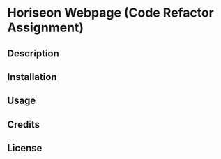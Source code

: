 # Horiseon Webpage (Code Refactor Assignment)

## Description

## Installation

## Usage

## Credits

## License

